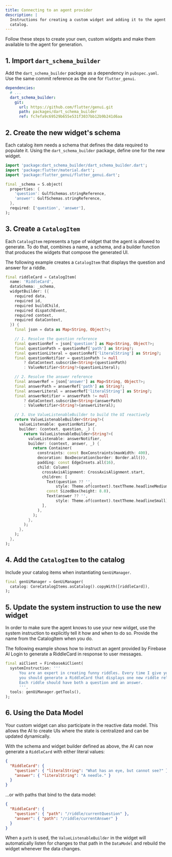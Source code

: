 ```yaml
---
title: Connecting to an agent provider
description: |
  Instructions for creating a custom widget and adding it to the agent's
  catalog.
---
```


Follow these steps to create your own, custom widgets and make them available
to the agent for generation.

## 1. Import `dart_schema_builder`

Add the `dart_schema_builder` package as a dependency in `pubspec.yaml`. Use the
same commit reference as the one for `flutter_genui`.

```yaml
dependencies:
  # ...
  dart_schema_builder:
    git:
      url: https://github.com/flutter/genui.git
      path: packages/dart_schema_builder
      ref: fc7efa9c69529b655e531f3037bb12b9b241d6aa
```

## 2. Create the new widget's schema

Each catalog item needs a schema that defines the data required to populate it.
Using the `dart_schema_builder` package, define one for the new widget.

```dart
import 'package:dart_schema_builder/dart_schema_builder.dart';
import 'package:flutter/material.dart';
import 'package:flutter_genui/flutter_genui.dart';

final _schema = S.object(
  properties: {
    'question': GulfSchemas.stringReference,
    'answer': GulfSchemas.stringReference,
  },
  required: ['question', 'answer'],
);
```

## 3. Create a `CatalogItem`

Each `CatalogItem` represents a type of widget that the agent is allowed to
generate. To do that, combines a name, a schema, and a builder function that
produces the widgets that compose the generated UI.

The following example creates a `CatalogItem` that displays the question and
answer for a riddle.

```dart
final riddleCard = CatalogItem(
  name: 'RiddleCard',
  dataSchema: _schema,
  widgetBuilder: ({
    required data,
    required id,
    required buildChild,
    required dispatchEvent,
    required context,
    required dataContext,
  }) {
    final json = data as Map<String, Object?>;

    // 1. Resolve the question reference
    final questionRef = json['question'] as Map<String, Object?>;
    final questionPath = questionRef['path'] as String?;
    final questionLiteral = questionRef['literalString'] as String?;
    final questionNotifier = questionPath != null
        ? dataContext.subscribe<String>(questionPath)
        : ValueNotifier<String?>(questionLiteral);

    // 2. Resolve the answer reference
    final answerRef = json['answer'] as Map<String, Object?>;
    final answerPath = answerRef['path'] as String?;
    final answerLiteral = answerRef['literalString'] as String?;
    final answerNotifier = answerPath != null
        ? dataContext.subscribe<String>(answerPath)
        : ValueNotifier<String?>(answerLiteral);

    // 3. Use ValueListenableBuilder to build the UI reactively
    return ValueListenableBuilder<String?>(
      valueListenable: questionNotifier,
      builder: (context, question, _) {
        return ValueListenableBuilder<String?>(
          valueListenable: answerNotifier,
          builder: (context, answer, _) {
            return Container(
              constraints: const BoxConstraints(maxWidth: 400),
              decoration: BoxDecoration(border: Border.all()),
              padding: const EdgeInsets.all(16),
              child: Column(
                crossAxisAlignment: CrossAxisAlignment.start,
                children: [
                  Text(question ?? '',
                      style: Theme.of(context).textTheme.headlineMedium),
                  const SizedBox(height: 8.0),
                  Text(answer ?? '',
                      style: Theme.of(context).textTheme.headlineSmall),
                ],
              ),
            );
          },
        );
      },
    );
  },
);
```

## 4. Add the `CatalogItem` to the catalog

Include your catalog items when instantiating `GenUiManager`.

```dart
final genUiManager = GenUiManager(
  catalog: CoreCatalogItems.asCatalog().copyWith([riddleCard]),
);
```

## 5. Update the system instruction to use the new widget

In order to make sure the agent knows to use your new widget, use the system
instruction to explicitly tell it how and when to do so. Provide the name from
the CatalogItem when you do.

The following example shows how to instruct an agent provided by Firebase AI
Login to generate a RiddleCard in response to user messages.

```dart
final aiClient = FirebaseAiClient(
  systemInstruction: '''
      You are an expert in creating funny riddles. Every time I give you a word,
      you should generate a RiddleCard that displays one new riddle related to that word.
      Each riddle should have both a question and an answer.
      ''',
  tools: genUiManager.getTools(),
);
```

## 6. Using the Data Model

Your custom widget can also participate in the reactive data model. This allows the AI to create UIs where the state is centralized and can be updated dynamically.

With the schema and widget builder defined as above, the AI can now generate a `RiddleCard` with either literal values:
```json
{
  "RiddleCard": {
    "question": { "literalString": "What has an eye, but cannot see?" },
    "answer": { "literalString": "A needle." }
  }
}
```
...or with paths that bind to the data model:
```json
{
  "RiddleCard": {
    "question": { "path": "/riddle/currentQuestion" },
    "answer": { "path": "/riddle/currentAnswer" }
  }
}
```
When a `path` is used, the `ValueListenableBuilder` in the widget will automatically listen for changes to that path in the `DataModel` and rebuild the widget whenever the data changes.